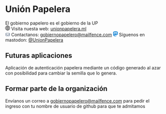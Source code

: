 # Unión Papelera
El gobierno papelero es el gobierno de la UP<br>
<img src="https://github.com/Union-Papelera/.github/blob/main/profile/web.png" style="width: 15px"> Visita nuesta web: <a href="https://www.unionpapelera.ml">unionpapelera.ml</a><br>
<img src="https://github.com/Union-Papelera/.github/blob/main/profile/email.png" style="width: 15px;"> Contactanos: <a href="malito:gobiernopapelero@mailfence.com">gobiernopapelero@mailfence.com</a>
<img src="https://github.com/Union-Papelera/.github/blob/main/profile/mastodon.png" style="width: 15px;"> Síguenos en mastodon: <a href="https://mastodon.social/@UnionPapelera">@UnionPapelera</a>
        
        
          
## Futuras aplicaciones     
Aplicación de autenticación papelera mediante un código generado al azar con posibilidad para cambiar la semilla que lo genera.

## Formar parte de la organización
Envíanos un correo a gobiernopapelero@mailfence.com para pedir el ingreso con tu nombre de usuario de github para que te admitamos
